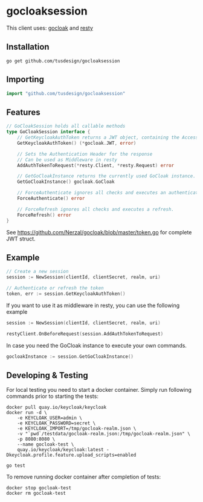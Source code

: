 # gocloaksession

This client uses: [gocloak](https://github.com/Nerzal/gocloak) and [resty](https://github.com/go-resty/resty)

## Installation
```shell
go get github.com/tusdesign/gocloaksession
```

## Importing
```go
import "github.com/tusdesign/gocloaksession"
```

## Features
```go
// GoCloakSession holds all callable methods
type GoCloakSession interface {
	// GetKeycloakAuthToken returns a JWT object, containing the AccessToken and more
	GetKeycloakAuthToken() (*gocloak.JWT, error)

	// Sets the Authentication Header for the response
	// Can be used as Middleware in resty
	AddAuthTokenToRequest(*resty.Client, *resty.Request) error

	// GetGoCloakInstance returns the currently used GoCloak instance.
	GetGoCloakInstance() gocloak.GoCloak

	// ForceAuthenticate ignores all checks and executes an authentication.
	ForceAuthenticate() error

	// ForceRefresh ignores all checks and executes a refresh.
	ForceRefresh() error
}

```
See https://github.com/Nerzal/gocloak/blob/master/token.go for complete JWT struct.

## Example
```go
// Create a new session
session := NewSession(clientId, clientSecret, realm, uri)

// Authenticate or refresh the token
token, err := session.GetKeycloakAuthToken()
```

If you want to use it as middleware in resty, you can use the following example
```go
session := NewSession(clientId, clientSecret, realm, uri)

restyClient.OnBeforeRequest(session.AddAuthTokenToRequest)
```

In case you need the GoCloak instance to execute your own commands.
```go
gocloakInstance := session.GetGoCloakInstance()
```

## Developing & Testing
For local testing you need to start a docker container. Simply run following commands prior to starting the tests:

```shell
docker pull quay.io/keycloak/keycloak
docker run -d \
	-e KEYCLOAK_USER=admin \
	-e KEYCLOAK_PASSWORD=secret \
	-e KEYCLOAK_IMPORT=/tmp/gocloak-realm.json \
	-v "`pwd`/testdata/gocloak-realm.json:/tmp/gocloak-realm.json" \
	-p 8080:8080 \
	--name gocloak-test \
	quay.io/keycloak/keycloak:latest -Dkeycloak.profile.feature.upload_scripts=enabled

go test
```

To remove running docker container after completion of tests:

```shell
docker stop gocloak-test
docker rm gocloak-test
```